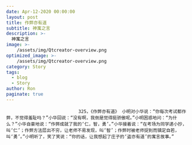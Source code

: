 ```yaml
---
date: Apr-12-2020 00:00:00
layout: post
title: 作弊亦有道
subtitle: 神寓之言
description: >-
  神寓之言
image: >-
    /assets/img/Qtcreator-overview.png
optimized_image: >-
    /assets/img/Qtcreator-overview.png
category: Story
tags:
  - blog
  - Story
author: Ron
paginate: true
---
```


							　　325，《作弊亦有道》 小明对小华说：“你每次考试都作弊，不觉得羞耻吗？”小华回说：“没有啊，我倒是觉得挺骄傲呢。”小明困惑地问：“为什么？”小华自豪地说：“作弊成就了我的‘仁，智，勇’。”小华接着说：“在考场为同学递小抄，叫‘仁’；作弊方法层出不穷，让老师不易发现，叫‘智’；作弊时被老师捉到而镇定自若，叫‘勇’。”小明听了，笑了笑说：“你的话，让我想起了庄子的‘盗亦有道’的寓言故事。”
							
							
						